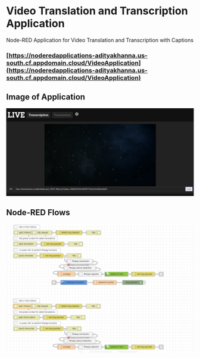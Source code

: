 # Video Translation and Transcription Application

Node-RED Application for Video Translation and Transcription with Captions

### [https://noderedapplications-adityakhanna.us-south.cf.appdomain.cloud/VideoApplication](https://noderedapplications-adityakhanna.us-south.cf.appdomain.cloud/VideoApplication)

## Image of Application

![Application Image](https://github.com/MyNameIsAditya/VideoTranslationApp/blob/master/images/application.png)

## Node-RED Flows

![Node_RED Flows Image](https://github.com/MyNameIsAditya/VideoTranslationApp/blob/master/images/node-red_flows.png)
